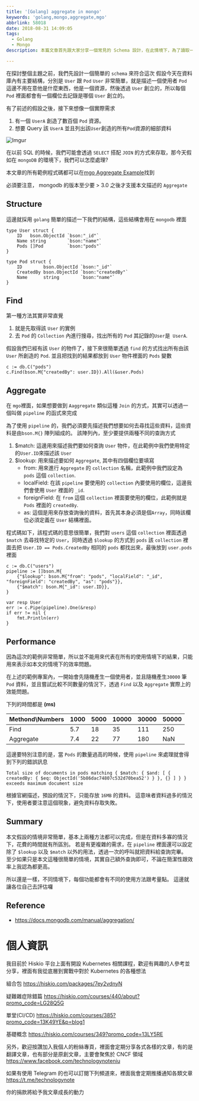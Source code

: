 ```yaml
---
title: '[Golang] aggregate in mongo'
keywords: 'golang,mongo,aggregate,mgo'
abbrlink: 58018
date: 2018-08-31 14:09:05
tags:
  - Golang
  - Mongo
description: 本篇文章首先跟大家分享一個常見的 Schema 設計，在此情境下，為了讀取一連串的資料，我們有不同種方式可以辦到。其中一種就是本文的主角, Aggregate 的概念。為了解釋 Aggregate 如何運作以及如何實現，本文採用 Golang 作為基本的程式語言，並且使用 mgo 作為與 mongo 進行處理的第三方函式庫。此外也採用了最原始的讀取方式，並且將此方式從撰寫方式以及效能兩方面直接與 Aggregate 進行比較。

---
```


在探討整個主題之前，我們先設計一個簡單的 `schema` 來符合這次
假設今天在資料庫內有主要結構，分別是 `User` 跟 `Pod`
`User` 非常簡單，就是描述一個使用者
`Pod` 這邊不用在意他是什麼東西，他是一個資源，然後透過 `User` 創立的，所以每個 `Pod` 裡面都會有一個欄位去記錄是哪個 `User` 創立的。

有了前述的假設之後，接下來想像一個實際需求
1. 有一個 `UserA` 創造了數百個 `Pod` 資源。
2. 想要 Query 該 `UserA` 並且列出該`User`創造的所有`Pod`資源的細部資料

![Imgur](https://i.imgur.com/rFmSBdw.png)


在以前 SQL 的時候，我們可能會透過 `SELECT` 搭配 `JOIN` 的方式來存取，那今天假如在 `mongoDB` 的環境下，我們可以怎麼處理?

本文章的所有範例程式碼都可以在[mgo Aggregate Example](https://github.com/hwchiu/GolangPratice/blob/master/mgoAggregate/main.go)找到

必須要注意， mongodb 的版本至少要 > 3.0 之後才支援本文描述的 `Aggregate`


## Structure
這邊就採用 `golang` 簡單的描述一下我們的結構，這些結構會用在 `mongodb` 裡面
```go=
type User struct {
	ID   bson.ObjectId `bson:"_id"`
	Name string        `bson:"name"`
	Pods []Pod         `bson:"pods"`
}

type Pod struct {
	ID        bson.ObjectId `bson:"_id"`
	CreatedBy bson.ObjectId `bson:"createdBy"`
	Name      string        `bson:"name"`
}
```

## Find
第一種方法其實非常直覺
1. 就是先取得該 `User` 的實例
2. 去 `Pod` 的 `Collection` 內進行搜尋，找出所有的 `Pod` 其記錄的`User`是` UserA`.

假設我們已經有該 `User` 的物件了，接下來很簡單透過 `find` 的方式找出所有由該 `User` 所創造的 `Pod`.
並且把找到的結果都放到 `User`  物件裡面的 `Pods` 變數
```go=
c := db.C("pods")
c.Find(bson.M{"createdBy": user.ID}).All(&user.Pods)
```

## Aggregate
在 `mgo`裡面，如果想要做到 `Aaggregate` 類似這種 `Join` 的方式，其實可以透過一個叫做 `pipeline` 的函式來完成

為了使用 `pipeline` 的，我們必須要先描述我們想要如何去尋找這些資料，這些資料是由`bson.M{}` 陣列組成的。
該陣列內，至少要提供兩種不同的查詢方式
1. $match: 這邊用來描述我們要如何查詢 `User` 物件，在此範例中我們使用特定的`User.ID`來描述該 `User`
2. $lookup: 用來描述要如何 `Aggregate`, 其中有四個欄位要填寫
    - from: 用來進行 `Aggregate` 的 `collection`  名稱，此範例中我們設定為 `pods` 這個 `collection`.
    - localField: 在該 `pipeline` 要使用的 `collection` 內要使用的欄位，這邊我們會使用 `User` 裡面的 `_id`.
    - foreignField: 在 `from` 這個 `collection` 裡面要使用的欄位，此範例就是 `Pods` 裡面的 `createdBy`.
    - as: 這個是用來存放查詢後的資料，首先其本身必須是個`Array`，同時該欄位必須定義在 `User` 結構裡面。



程式碼如下，該程式碼的意思很簡單，我們對 `users` 這個 `collection` 裡面透過 `$match` 去尋找特定的 `User`，同時透過 `$lookup` 的方式到 `pods` 該 `collection` 裡面去把 `User.ID == Pods.CreatedBy` 相同的 `pods` 都找出來，最後放到 `user.pods` 裡面
```go=
c := db.C("users")
pipeline := []bson.M{
    {"$lookup": bson.M{"from": "pods", "localField": "_id", "foreignField": "createdBy", "as": "pods"}},
    {"$match": bson.M{"_id": user.ID}},
}

var resp User
err := c.Pipe(pipeline).One(&resp)
if err != nil {
    fmt.Println(err)
}
```

## Performance
因為這次的範例非常簡單，所以並不能用來代表在所有的使用情境下的結果，只能用來表示如本文的情境下的效率問題。

在上述的範例專案內，一開始會先隨機產生一個使用者，並且隨機產生`30000` 筆 `Pod` 資料，並且嘗試比較不同數量的情況下，透過 `Find` 以及 `Aggregate` 實際上的效能問題。

下列的時間都是 **(ms)**

| Methond\Numbers | 1000 | 5000 | 10000 | 30000 | 50000 |
| - | - | - | - | - | - |
| Find | 5.7 | 18 | 35 | 111 | 250 |
| Aggregate | 7.4| 22| 77 | 180 | NaN |


這邊要特別注意的是，當 `Pods` 的數量過高的時候，使用 `pipeline` 來處理就會得到下列的錯誤訊息

`Total size of documents in pods matching { $match: { $and: [ { createdBy: { $eq: ObjectId('5b86dac74807c532d70bea52') } }, {} ] } } exceeds maximum document size
`

根據官網描述，預設的情況下，只能存放 `16MB` 的資料。
這意味者資料過多的情況下，使用者要注意這個現象，避免資料存取失敗。


## Summary
本文假設的情境非常簡單，基本上兩種方法都可以完成，但是在資料多寡的情況下，花費的時間就有所區別。
若是有更複雜的需求，在 `pipeline` 裡面還可以設定除了 `$lookup` 以及 `$match` 以外的用法，透過一次的呼叫就把資料給查詢完畢。
至少如果只是本文這種很簡單的情境，其實自己額外查詢即可，不論在簡潔性跟效率上我認為都更高。

所以還是一樣，不同情境下，每個功能都會有不同的使用方法跟考量點。
這邊就讓各位自己去評估囉


## Reference
- https://docs.mongodb.com/manual/aggregation/

# 個人資訊
我目前於 Hiskio 平台上面有開設 Kubernetes 相關課程，歡迎有興趣的人參考並分享，裡面有我從底層到實戰中對於 Kubernetes 的各種想法

組合包
https://hiskio.com/packages/7ey2vdnyN

疑難雜症除錯篇
https://hiskio.com/courses/440/about?promo_code=LG28Q5G

單堂(CI/CD)
https://hiskio.com/courses/385?promo_code=13K49YE&p=blog1

基礎概念
https://hiskio.com/courses/349?promo_code=13LY5RE

另外，歡迎按讚加入我個人的粉絲專頁，裡面會定期分享各式各樣的文章，有的是翻譯文章，也有部分是原創文章，主要會聚焦於 CNCF 領域
https://www.facebook.com/technologynoteniu

如果有使用 Telegram 的也可以訂閱下列頻道來，裡面我會定期推播通知各類文章
https://t.me/technologynote

你的捐款將給予我文章成長的動力
<script type="text/javascript" src="https://cdnjs.buymeacoffee.com/1.0.0/button.prod.min.js" data-name="bmc-button" data-slug="hwchiu" data-color="#000000" data-emoji=""  data-font="Cookie" data-text="Buy me a coffee" data-outline-color="#fff" data-font-color="#fff" data-coffee-color="#fd0" ></script>
